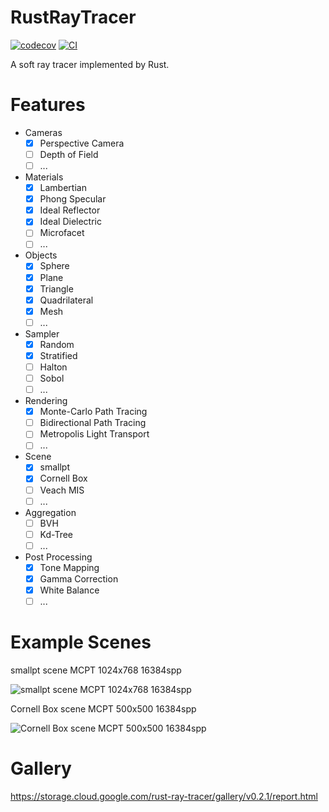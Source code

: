 # RustRayTracer

[![codecov](https://codecov.io/gh/nero19960329/RustRayTracer/graph/badge.svg?token=D2BBB05QHQ)](https://codecov.io/gh/nero19960329/RustRayTracer)
[![CI](https://github.com/nero19960329/RustRayTracer/actions/workflows/ci.yml/badge.svg)](https://github.com/nero19960329/RustRayTracer/actions/workflows/ci.yml)

A soft ray tracer implemented by Rust.

# Features

- Cameras
  - [x] Perspective Camera
  - [ ] Depth of Field
  - [ ] ...
- Materials
  - [x] Lambertian
  - [x] Phong Specular
  - [x] Ideal Reflector
  - [x] Ideal Dielectric
  - [ ] Microfacet
  - [ ] ...
- Objects
  - [x] Sphere
  - [x] Plane
  - [x] Triangle
  - [x] Quadrilateral
  - [x] Mesh
  - [ ] ...
- Sampler
  - [x] Random
  - [x] Stratified
  - [ ] Halton
  - [ ] Sobol
  - [ ] ...
- Rendering
  - [x] Monte-Carlo Path Tracing
  - [ ] Bidirectional Path Tracing
  - [ ] Metropolis Light Transport
  - [ ] ...
- Scene
  - [x] smallpt
  - [x] Cornell Box
  - [ ] Veach MIS
  - [ ] ...
- Aggregation
  - [ ] BVH
  - [ ] Kd-Tree
  - [ ] ...
- Post Processing
  - [x] Tone Mapping
  - [x] Gamma Correction
  - [x] White Balance
  - [ ] ...

# Example Scenes

smallpt scene MCPT 1024x768 16384spp

![smallpt scene MCPT 1024x768 16384spp](https://i.imgur.com/DuFLUKm.png)

Cornell Box scene MCPT 500x500 16384spp

![Cornell Box scene MCPT 500x500 16384spp](https://i.imgur.com/ipIuT0M.png)

# Gallery

https://storage.cloud.google.com/rust-ray-tracer/gallery/v0.2.1/report.html
